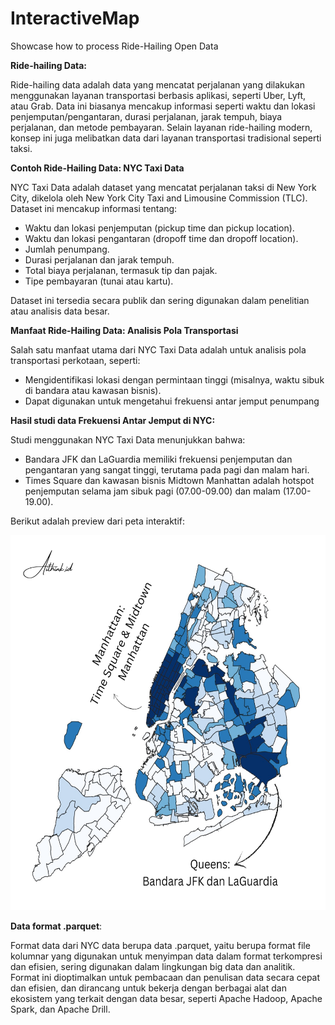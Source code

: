 # InteractiveMap
Showcase how to process Ride-Hailing Open Data

**Ride-hailing Data:**

Ride-hailing data adalah data yang mencatat perjalanan yang dilakukan menggunakan layanan transportasi berbasis aplikasi, seperti Uber, Lyft, atau Grab. Data ini biasanya mencakup informasi seperti waktu dan lokasi penjemputan/pengantaran, durasi perjalanan, jarak tempuh, biaya perjalanan, dan metode pembayaran. Selain layanan ride-hailing modern, konsep ini juga melibatkan data dari layanan transportasi tradisional seperti taksi.

**Contoh Ride-Hailing Data: NYC Taxi Data**

NYC Taxi Data adalah dataset yang mencatat perjalanan taksi di New York City, dikelola oleh New York City Taxi and Limousine Commission (TLC). Dataset ini mencakup informasi tentang:
- Waktu dan lokasi penjemputan (pickup time dan pickup location).
- Waktu dan lokasi pengantaran (dropoff time dan dropoff location).
- Jumlah penumpang.
- Durasi perjalanan dan jarak tempuh.
- Total biaya perjalanan, termasuk tip dan pajak.
- Tipe pembayaran (tunai atau kartu).

Dataset ini tersedia secara publik dan sering digunakan dalam penelitian atau analisis data besar.

**Manfaat Ride-Hailing Data: Analisis Pola Transportasi**

Salah satu manfaat utama dari NYC Taxi Data adalah untuk analisis pola transportasi perkotaan, seperti:
- Mengidentifikasi lokasi dengan permintaan tinggi (misalnya, waktu sibuk di bandara atau kawasan bisnis).
- Dapat digunakan untuk mengetahui frekuensi antar jemput penumpang

**Hasil studi data Frekuensi Antar Jemput di NYC:** 

Studi menggunakan NYC Taxi Data menunjukkan bahwa:
- Bandara JFK dan LaGuardia memiliki frekuensi penjemputan dan pengantaran yang sangat tinggi, terutama pada pagi dan malam hari.
- Times Square dan kawasan bisnis Midtown Manhattan adalah hotspot penjemputan selama jam sibuk pagi (07.00-09.00) dan malam (17.00-19.00).

Berikut adalah preview dari peta interaktif:

<img src="https://github.com/rj-arch/InteractiveMap/blob/main/images/Frekuensi%20Penumpang.png" alt="Preview Peta" height="600" width="600">

**Data format .parquet**:

Format data dari NYC data berupa data .parquet, yaitu berupa format file kolumnar yang digunakan untuk menyimpan data dalam format terkompresi dan efisien, sering digunakan dalam lingkungan big data dan analitik. Format ini dioptimalkan untuk pembacaan dan penulisan data secara cepat dan efisien, dan dirancang untuk bekerja dengan berbagai alat dan ekosistem yang terkait dengan data besar, seperti Apache Hadoop, Apache Spark, dan Apache Drill.


